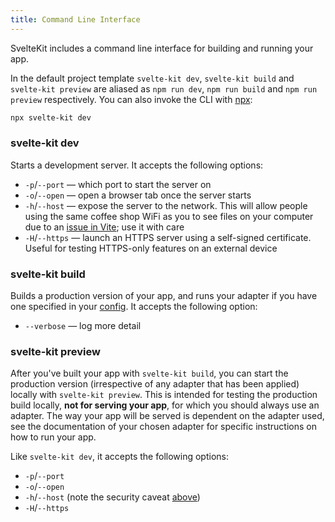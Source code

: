 ```yaml
---
title: Command Line Interface
---
```


SvelteKit includes a command line interface for building and running your app.

In the default project template `svelte-kit dev`, `svelte-kit build` and `svelte-kit preview` are aliased as `npm run dev`, `npm run build` and `npm run preview` respectively. You can also invoke the CLI with [npx](https://www.npmjs.com/package/npx):

```bash
npx svelte-kit dev
```

### svelte-kit dev

Starts a development server. It accepts the following options:

- `-p`/`--port` — which port to start the server on
- `-o`/`--open` — open a browser tab once the server starts
- `-h`/`--host` — expose the server to the network. This will allow people using the same coffee shop WiFi as you to see files on your computer due to an [issue in Vite](https://github.com/vitejs/vite/issues/2820); use it with care
- `-H`/`--https` — launch an HTTPS server using a self-signed certificate. Useful for testing HTTPS-only features on an external device

### svelte-kit build

Builds a production version of your app, and runs your adapter if you have one specified in your [config](#configuration). It accepts the following option:

- `--verbose` — log more detail

### svelte-kit preview

After you've built your app with `svelte-kit build`, you can start the production version (irrespective of any adapter that has been applied) locally with `svelte-kit preview`. This is intended for testing the production build locally, **not for serving your app**, for which you should always use an adapter. The way your app will be served is dependent on the adapter used, see the documentation of your chosen adapter for specific instructions on how to run your app.

Like `svelte-kit dev`, it accepts the following options:

- `-p`/`--port`
- `-o`/`--open`
- `-h`/`--host` (note the security caveat [above](#command-line-interface-svelte-kit-dev))
- `-H`/`--https`
